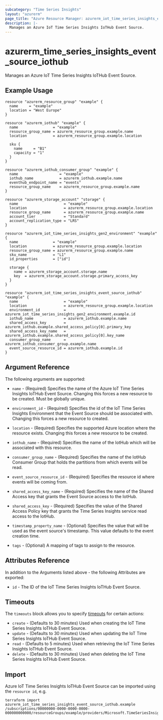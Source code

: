 ```yaml
---
subcategory: "Time Series Insights"
layout: "azurerm"
page_title: "Azure Resource Manager: azurerm_iot_time_series_insights_event_source_iothub"
description: |-
  Manages an Azure IoT Time Series Insights IoTHub Event Source.
---
```


# azurerm_time_series_insights_event_source_iothub

Manages an Azure IoT Time Series Insights IoTHub Event Source.

## Example Usage

```hcl
resource "azurerm_resource_group" "example" {
  name     = "example"
  location = "West Europe"
}

resource "azurerm_iothub" "example" {
  name                = "example"
  resource_group_name = azurerm_resource_group.example.name
  location            = azurerm_resource_group.example.location

  sku {
    name     = "B1"
    capacity = "1"
  }
}

resource "azurerm_iothub_consumer_group" "example" {
  name                   = "example"
  iothub_name            = azurerm_iothub.example.name
  eventhub_endpoint_name = "events"
  resource_group_name    = azurerm_resource_group.example.name
}

resource "azurerm_storage_account" "storage" {
  name                     = "example"
  location                 = azurerm_resource_group.example.location
  resource_group_name      = azurerm_resource_group.example.name
  account_tier             = "Standard"
  account_replication_type = "LRS"
}

resource "azurerm_iot_time_series_insights_gen2_environment" "example" {
  name                = "example"
  location            = azurerm_resource_group.example.location
  resource_group_name = azurerm_resource_group.example.name
  sku_name            = "L1"
  id_properties       = ["id"]

  storage {
    name = azurerm_storage_account.storage.name
    key  = azurerm_storage_account.storage.primary_access_key
  }
}

resource "azurerm_iot_time_series_insights_event_source_iothub" "example" {
  name                     = "example"
  location                 = azurerm_resource_group.example.location
  environment_id           = azurerm_iot_time_series_insights_gen2_environment.example.id
  iothub_name              = azurerm_iothub.example.name
  shared_access_key        = azurerm_iothub.example.shared_access_policy[0].primary_key
  shared_access_key_name   = azurerm_iothub.example.shared_access_policy[0].key_name
  consumer_group_name      = azurerm_iothub_consumer_group.example.name
  event_source_resource_id = azurerm_iothub.example.id
}

```

## Argument Reference

The following arguments are supported:

* `name` - (Required) Specifies the name of the Azure IoT Time Series Insights IoTHub Event Source. Changing this forces a new resource to be created. Must be globally unique.

* `environment_id` - (Required) Specifies the id of the IoT Time Series Insights Environment that the Event Source should be associated with. Changing this forces a new resource to created.

* `location` - (Required) Specifies the supported Azure location where the resource exists. Changing this forces a new resource to be created.

* `iothub_name` - (Required) Specifies the name of the IotHub which will be associated with this resource.

* `consumer_group_name` - (Required) Specifies the name of the IotHub Consumer Group that holds the partitions from which events will be read.

* `event_source_resource_id` - (Required) Specifies the resource id where events will be coming from.

* `shared_access_key_name` - (Required) Specifies the name of the Shared Access key that grants the Event Source access to the IotHub.

* `shared_access_key` - (Required) Specifies the value of the Shared Access Policy key that grants the Time Series Insights service read access to the IotHub.

* `timestamp_property_name` - (Optional) Specifies the value that will be used as the event source's timestamp. This value defaults to the event creation time.

* `tags` - (Optional) A mapping of tags to assign to the resource.

## Attributes Reference

In addition to the Arguments listed above - the following Attributes are exported:

* `id` - The ID of the IoT Time Series Insights IoTHub Event Source.

## Timeouts

The `timeouts` block allows you to specify [timeouts](https://www.terraform.io/language/resources/syntax#operation-timeouts) for certain actions:

* `create` - (Defaults to 30 minutes) Used when creating the IoT Time Series Insights IoTHub Event Source.
* `update` - (Defaults to 30 minutes) Used when updating the IoT Time Series Insights IoTHub Event Source.
* `read` - (Defaults to 5 minutes) Used when retrieving the IoT Time Series Insights IoTHub Event Source.
* `delete` - (Defaults to 30 minutes) Used when deleting the IoT Time Series Insights IoTHub Event Source.

## Import

Azure IoT Time Series Insights IoTHub Event Source can be imported using the `resource id`, e.g.

```shell
terraform import azurerm_iot_time_series_insights_event_source_iothub.example /subscriptions/00000000-0000-0000-0000-000000000000/resourceGroups/example/providers/Microsoft.TimeSeriesInsights/environments/environment1/eventSources/example
```
